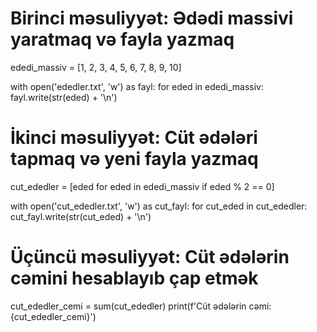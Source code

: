 # Birinci məsuliyyət: Ədədi massivi yaratmaq və fayla yazmaq
ededi_massiv = [1, 2, 3, 4, 5, 6, 7, 8, 9, 10]

with open('ededler.txt', 'w') as fayl:
    for eded in ededi_massiv:
        fayl.write(str(eded) + '\n')

# İkinci məsuliyyət: Cüt ədələri tapmaq və yeni fayla yazmaq
cut_ededler = [eded for eded in ededi_massiv if eded % 2 == 0]

with open('cut_ededler.txt', 'w') as cut_fayl:
    for cut_eded in cut_ededler:
        cut_fayl.write(str(cut_eded) + '\n')

# Üçüncü məsuliyyət: Cüt ədələrin cəmini hesablayıb çap etmək
cut_ededler_cemi = sum(cut_ededler)
print(f'Cüt ədələrin cəmi: {cut_ededler_cemi}')

